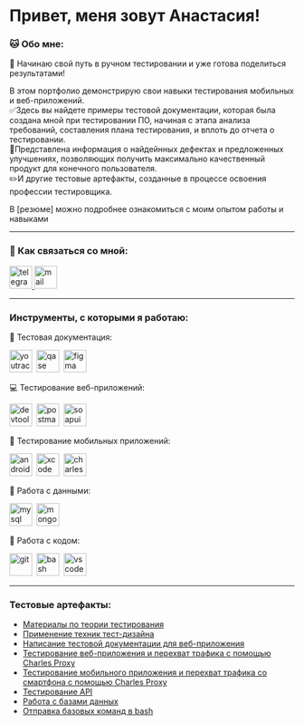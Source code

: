# Привет, меня зовут Анастасия!



### 🐱 Обо мне:

🌱 Начинаю свой путь в ручном тестировании и уже готова поделиться результатами! 

В этом портфолио демонстрирую свои навыки тестирования мобильных и веб-приложений.   
✅Здесь вы найдете примеры тестовой документации, которая была создана мной при тестировании ПО, начиная с этапа анализа требований, составления плана тестирования, и вплоть до отчета о тестировании.   
🔎Представлена информация о найдейнных дефектах и предложенных улучшениях, позволяющих получить максимально качественный продукт для конечного пользователя.   
✏️И другие тестовые артефакты, созданные в процессе освоения профессии тестировщика.


В [резюме] можно подробнее ознакомиться с моим опытом работы и навыками

  ---

### 📩 Как связаться со мной: 
<div>
  <a href="https://t.me/paradox_soul" target="_blank" title="Написать мне в Telegram">
  <img src="https://cdn-icons-png.flaticon.com/512/2111/2111646.png" width="40" height="40" alt="telegram" />
  </a>
  <a href="mailto:lakebaikal138@gmail.com" target="_blank" title="Отправить мне email">
    <img src="https://www.milton.edu/wp-content/uploads/2016/06/email-icon-23.png" width="40" height="40" alt="mail" />
  </a>
</div>

  ---

 ### Инструменты, с которыми я работаю:


  📄 Тестовая документация:

<div>
  <img src="https://upload.wikimedia.org/wikipedia/commons/thumb/8/8d/YouTrack_Icon.svg/1024px-YouTrack_Icon.svg.png?20200803082248" title="youtrack" alt="youtrack" width="40" height="40"/>&nbsp
  <img src="https://luna1.co/eb0187.png" title="qase" alt="qase" width="40" height="40"/>&nbsp
  <img src="https://cdn.jsdelivr.net/gh/devicons/devicon/icons/figma/figma-original.svg" title="figma" alt="figma" width="40" height="40"/>&nbsp
</div>

💻 Тестирование веб-приложений:

<div>
  <img src="https://d33wubrfki0l68.cloudfront.net/38b5c953a4667366685d55db55d057c86db1fc54/a0fdc/static/acae6b24d940347661ca901ea07f47c1/chrome-dev-logo-icon.png" title="devtools" alt="devtools" width="40" height="40"/>&nbsp
  <img src="https://yandex-images.clstorage.net/r9KK8n397/da5faacCu/ALGz7yhlCNoyhKR4Tn3WK7z7TnGLRPlKl4x3ynGEAP2phu7Rn6_IOESPWrroeAVaXH-sT8QEGBfxZQsrFUnI802o1v5tTHHGMpD1VGdNvhv8rn4EhxHxLoeRE_pwKbkpOFNeZVseGJW1o0aXqSktMh1iMLrQOdUaHLE3H_m4lSqgVefrEBGdNr6wVRAGYf4XBBKymYdxYa-zhPIP8B3RZeR3bpWnqjQRHVeOs_WNmK4FjhRP-D2RQpDhPw_JsB0yoE3jp4B5JYJuKMVQzulWDyASeokrpQGLg3R-6wRBpbHsw56FwyoQOSFvBqdpgfxS5fbc87BZLf4UwQcfJfxdTuzde990yV1Oxqz19PLNyr-sPsKVN0lJI-OM4tek-Z15GG_qice-PA1FH_ar2fVsTnneDFfY5S0SeG3zO9FsaQIkyZ9rtAml6l7UrWiK9dZ_LKZ-Aa8N-beL5Noj3JVNjdzPFhUfrtAZFUsGD405XIbdXgjPRKkRenS9tw9dxCFWYCFvM_gZ2QYChE0YQqVG4zgOQgUzxc1f_2SOn9h1hREIzwoNF-4QtQlnkrNxjdgCFW6o74wRbZpk4Yu35VjlMtTlB9-w9WUuVkS5aBYZIi-Y8mqFpx2tJ0dwqgcoTYG9BBOuSde-bGEBb4LnbXl0agnmyBMYNb16iC3z601UWZ7s3ecPfJmNOkr8SeBuTSanyEqW_QdZVb_vpGp_LOX5AdhfxoWPUrAFtWMCx4WpXEaV-qz_VKUhmmidO5PF0E02WDV76wwd1QYiOEnwiiFyF6BSZu3b3f1z-2BGa3RFISWEk4a58wI8daXrfg-R6dgeSV5A11hFzeq8nYfXWRy1Whx9gzd0AU2uFnCp8Bop9n883h4Jgy352yek_h-YZV0F4HeSxY8aWLlNm9LvnREYKpn-lCMUHZmeCD1b7-Wo0Xpc1RMbtLVJij5U3eiORVLfpJY6EZd9FXf7jIJ7DBlw" title="postman" alt="postman" width="40" height="40"/>&nbsp
  <img src="https://static0.smartbear.co/smartbearbrand/media/images/home/soapui-icon.svg" title="soapui" alt="soapui" width="40" height="40"/>&nbsp
</div>

📱 Тестирование мобильных приложений:

<div>
  <img src="https://cdn.jsdelivr.net/gh/devicons/devicon/icons/androidstudio/androidstudio-original.svg" title="android-studio" alt="android-studio" width="40" height="40"/>&nbsp
  <img src="https://cdn.jsdelivr.net/gh/devicons/devicon/icons/xcode/xcode-original.svg" title="xcode" alt="xcode" width="40" height="40"/>&nbsp
  <img src="https://user-images.githubusercontent.com/15472/41327135-e4bf090c-6eca-11e8-9b76-032e8e2b0707.png" title="charles-proxy" alt="charles-proxy" width="40" height="40"/>&nbsp
</div>

💾 Работа с данными:

<div>
  <img src="https://cdn.jsdelivr.net/gh/devicons/devicon/icons/mysql/mysql-original.svg" title="mysql" alt="mysql" width="40" height="40"/>&nbsp
  <img src="https://cdn.jsdelivr.net/gh/devicons/devicon/icons/mongodb/mongodb-original.svg" title="mongodb" alt="mongodb" width="40" height="40"/>&nbsp
</div>

🧩 Работа с кодом:

<div>
  <img src="https://cdn.jsdelivr.net/gh/devicons/devicon/icons/git/git-original.svg" title="git" alt="git" width="40" height="40"/>&nbsp
  <img src="https://upload.wikimedia.org/wikipedia/commons/thumb/4/4b/Bash_Logo_Colored.svg/1024px-Bash_Logo_Colored.svg.png?20180723054350" title="bash" alt="bash" width="40" height="40"/>&nbsp
  <img src="https://cdn.jsdelivr.net/gh/devicons/devicon/icons/vscode/vscode-original.svg" title="vscode" alt="vscode" width="40" height="40"/>&nbsp
  
</div>

  ---

  ### Тестовые артефакты:

  - [Материалы по теории тестирования](https://github.com/VlasovaAnastasia/theory)
  - [Применение техник тест-дизайна](https://github.com/VlasovaAnastasia/design)
  - [Написание тестовой документации для веб-приложения](https://github.com/VlasovaAnastasia/docs)
  - [Тестирование веб-приложения и перехват трафика с помощью Charles Proxy](https://github.com/VlasovaAnastasia/web)
  - [Тестирование мобильного приложения и перехват трафика со смартфона с помощью Charles Proxy](https://github.com/VlasovaAnastasia/mobile)
  - [Тестирование API](https://github.com/VlasovaAnastasia/api)
  - [Работа с базами данных](https://github.com/VlasovaAnastasia/database)
  - [Отправка базовых команд в bash](https://github.com/VlasovaAnastasia/git_bash)

